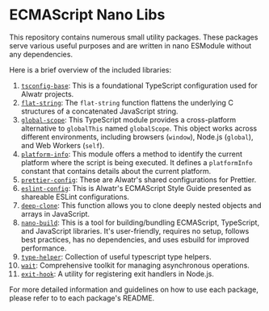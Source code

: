 # ECMAScript Nano Libs

This repository contains numerous small utility packages. These packages serve various useful purposes and are written in nano ESModule without any dependencies.

Here is a brief overview of the included libraries:

1. [`tsconfig-base`](./packages/tsconfig-base/README.md): This is a foundational TypeScript configuration used for Alwatr projects.
2. [`flat-string`](./packages/flat-string/README.md): The `flat-string` function flattens the underlying C structures of a concatenated JavaScript string.
3. [`global-scope`](./packages/global-scope/README.md): This TypeScript module provides a cross-platform alternative to `globalThis` named `globalScope`. This object works across different environments, including browsers (`window`), Node.js (`global`), and Web Workers (`self`).
4. [`platform-info`](./packages/platform-info/README.md): This module offers a method to identify the current platform where the script is being executed. It defines a `platformInfo` constant that contains details about the current platform.
5. [`prettier-config`](./packages/prettier-config/README.md): These are Alwatr's shared configurations for Prettier.
6. [`eslint-config`](./packages/eslint-config/README.md): This is Alwatr's ECMAScript Style Guide presented as shareable ESLint configurations.
7. [`deep-clone`](./packages/deep-clone/README.md): This function allows you to clone deeply nested objects and arrays in JavaScript.
8. [`nano-build`](./packages/nano-build/README.md): This is a tool for building/bundling ECMAScript, TypeScript, and JavaScript libraries. It's user-friendly, requires no setup, follows best practices, has no dependencies, and uses esbuild for improved performance.
9. [`type-helper`](./packages/type-helper/README.md): Collection of useful typescript type helpers.
10. [`wait`](./packages/wait/README.md): Comprehensive toolkit for managing asynchronous operations.
11. [`exit-hook`](./packages/exit-hook/README.md): A utility for registering exit handlers in Node.js.
<!-- 9. [`async-queue`](./packages/async-queue/README.md): This is a utility for managing asynchronous operations in a queue. -->

For more detailed information and guidelines on how to use each package, please refer to to each package's README.
